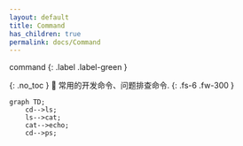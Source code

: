 ```yaml
---
layout: default
title: Command 
has_children: true
permalink: docs/Command
---
```

command
{: .label .label-green }


{: .no_toc }
🫠 常用的开发命令、问题排查命令.
{: .fs-6 .fw-300 }


```mermaid
graph TD;
    cd-->ls;
    ls-->cat;
    cat-->echo;
    cd-->ps;
```